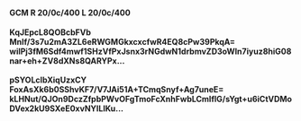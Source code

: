 #### GCM R 20/0c/400 L 20/0c/400
**KqJEpcL8QOBcbFVb**<br/>**MnIf/3s7u2mA3ZL6eRWGMGkxcxcfwR4EQ8cPw39PkqA=**<br/>**wilPj3fM6Sdf4mwf1SHzVfPxJsnx3rNGdwN1drbmvZD3oWIn7iyuz8hiG08nar+eh+ZV8dXNs8QARYPx...**<br/><br/>
**pSYOLcIbXiqUzxCY**<br/>**FoxAsXk6b0SShvKF7/V7JAi51A+TCmqSnyf+Ag7uneE=**<br/>**kLHNut/QJOn9DczZfpbPWvOFgTmoFcXnhFwbLCmlflG/sYgt+u6iCtVDMoDVex2kU9SXeE0xvNYILlKu...**